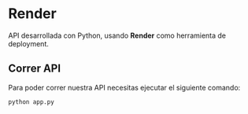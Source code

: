 # Render
API desarrollada con Python, usando **Render** como herramienta de deployment.

## Correr API
Para poder correr nuestra API necesitas ejecutar el siguiente comando:
```bash
python app.py
```
